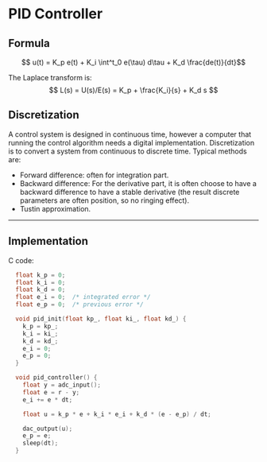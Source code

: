 # PID Controller
## Formula
$$ u(t) = K_p e(t) + K_i \int^t_0 e(\tau) d\tau + K_d \frac{de(t)}{dt}$$

The Laplace transform is:
$$ L(s) = U(s)/E(s) = K_p + \frac{K_i}{s} + K_d s $$


## Discretization
A control system is designed in continuous time, however a computer that running the control algorithm needs a digital implementation. Discretization is to convert a system from continuous to discrete time. Typical methods are:

- Forward difference: often for integration part.
- Backward difference: For the derivative part, it is often choose to have a backward difference to have a stable derivative (the result discrete parameters are often position, so no ringing effect).
- Tustin approximation.


---

## Implementation
C code:

```c
  float k_p = 0;
  float k_i = 0;
  float k_d = 0;
  float e_i = 0;  /* integrated error */
  float e_p = 0;  /* previous error */

  void pid_init(float kp_, float ki_, float kd_) {
  	k_p = kp_;
  	k_i = ki_;
  	k_d = kd_;
  	e_i = 0;
  	e_p = 0;
  }

  void pid_controller() {
    float y = adc_input();
    float e = r - y;
    e_i += e * dt;

    float u = k_p * e + k_i * e_i + k_d * (e - e_p) / dt;

    dac_output(u);
    e_p = e;
    sleep(dt);
  }
```
